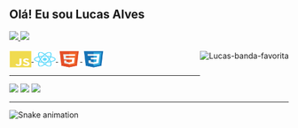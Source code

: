 ## Olá! Eu sou Lucas Alves
 <div>
  <a href="https://github.com/lucalves3">
  <img height="180em" src="https://github-readme-stats.vercel.app/api?username=lucalves3&show_icons=true&theme=dracula&include_all_commits=true&count_private=true"/>
  <img height="180em" src="https://github-readme-stats.vercel.app/api/top-langs/?username=lucalves3&layout=compact&langs_count=7&theme=dracula"/>
</div>
<div style="display: inline_block"><br>
  <img align="center" alt="Lucas-js" height="30" width="40" src="https://raw.githubusercontent.com/devicons/devicon/master/icons/javascript/javascript-plain.svg">
 <!-- <img align="center" alt="Lucas-Ts" height="30" width="40" src="https://raw.githubusercontent.com/devicons/devicon/master/icons/typescript/typescript-plain.svg"> -->
  <img align="center" alt="Lucas-React" height="30" width="40" src="https://raw.githubusercontent.com/devicons/devicon/master/icons/react/react-original.svg">
  <img align="center" alt="Lucas-HTML" height="30" width="40" src="https://raw.githubusercontent.com/devicons/devicon/master/icons/html5/html5-original.svg">
  <img align="center" alt="Lucas-CSS" height="30" width="40" src="https://raw.githubusercontent.com/devicons/devicon/master/icons/css3/css3-original.svg">
  <!---<img align="center" alt="Lucas-Python" height="30" width="40" src="https://raw.githubusercontent.com/devicons/devicon/master/icons/python/python-original.svg"> -->
  <!---<img align="center" alt="Lucas-Csharp" height="30" width="40" src="https://raw.githubusercontent.com/devicons/devicon/master/icons/csharp/csharp-original.svg">--->
  <img align="right" alt="Lucas-banda-favorita" height="70px" src="https://media.giphy.com/media/sdOTFZPe7WFhu/giphy.gif?cid=ecf05e47dhb3eb7asnc7lovtf8mqq96ldyy5fk37fjrdjzrz&rid=giphy.gif&ct=g">
</div>
 <hr>
<div>
  <a href="https://www.instagram.com/eng.lucasalves94/" target="_blank"><img src="https://img.shields.io/badge/-Instagram-%23E4405F?style=for-the-badge&logo=instagram&logoColor=white" target="_blank"></a>
 	<a href="https://www.twitch.tv/kariricast" target="_blank"><img src="https://img.shields.io/badge/Twitch-9146FF?style=for-the-badge&logo=twitch&logoColor=white" target="_blank"></a>
 <!---<a href="https://discord.gg/pDbY76q8Qf" target="_blank"><img src="https://img.shields.io/badge/Discord-7289DA?style=for-the-badge&logo=discord&logoColor=white" target="_blank"></a> --->
 <!--- <a href = "mailto:contatorafaballerini@gmail.com"><img src="https://img.shields.io/badge/-Gmail-%23333?style=for-the-badge&logo=gmail&logoColor=white" target="_blank"></a> --->
  <a href="https://www.linkedin.com/in/franciscolucasoliveiraalves/" target="_blank"><img src="https://img.shields.io/badge/-LinkedIn-%230077B5?style=for-the-badge&logo=linkedin&logoColor=white" target="_blank"></a>
 <hr>
 <div>
 
 

  ![Snake animation](https://github.com/lucalves3/lucalves3/blob/output/github-contribution-grid-snake.svg)
 </div>              
</div>
